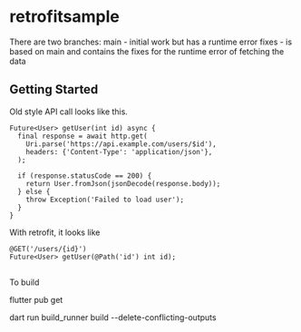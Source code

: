 # retrofitsample


There are two branches:
main - initial work but has a runtime error
fixes - is based on main and contains the fixes for the runtime error of fetching the data


## Getting Started


Old style API call looks like this.

```
Future<User> getUser(int id) async {
  final response = await http.get(
    Uri.parse('https://api.example.com/users/$id'),
    headers: {'Content-Type': 'application/json'},
  );
  
  if (response.statusCode == 200) {
    return User.fromJson(jsonDecode(response.body));
  } else {
    throw Exception('Failed to load user');
  }
}

```

With retrofit, it looks like

```
@GET('/users/{id}')
Future<User> getUser(@Path('id') int id);
```



##
To build

flutter pub get

dart run build_runner build --delete-conflicting-outputs 
